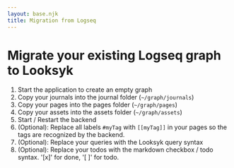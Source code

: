 ```yaml
---
layout: base.njk
title: Migration from Logseq
---
```


# Migrate your existing Logseq graph to Looksyk

1. Start the application to create an empty graph
2. Copy your journals into the journal folder (`~/graph/journals`)
3. Copy your pages into the pages folder (`~/graph/pages`)
4. Copy your assets into the assets folder (`~/graph/assets`)
5. Start / Restart the backend
6. (Optional): Replace all labels `#myTag` with `[[myTag]]` in your pages so the tags are recognized by the backend.
7. (Optional): Replace your queries with the Looksyk query syntax
8. (Optional): Replace your todos with the markdown checkbox / todo syntax. '[x]' for done, '[ ]' for todo.
